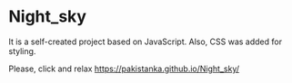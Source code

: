 # Night_sky

It is a self-created project based on JavaScript. Also, CSS was added for styling.

Please, click and relax https://pakistanka.github.io/Night_sky/
